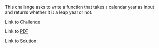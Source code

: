 This challenge asks to write a function that takes a calendar year as input and returns whether it is a leap year or not.

Link to [Challenge](https://www.hackerrank.com/challenges/write-a-function/problem)

Link to [PDF](./write-a-function-English.pdf)

Link to [Solution](./function.py)
